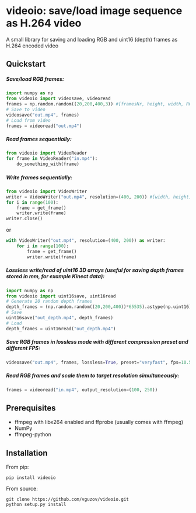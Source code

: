 # videoio: save/load image sequence as H.264 video
A small library for saving and loading RGB and uint16 (depth) frames as H.264 encoded video

## Quickstart
##### Save/load RGB frames:
```python
import numpy as np
from videoio import videosave, videoread
frames = np.random.random((20,200,400,3)) #[framesNr, height, width, RGB]
# Save to video
videosave("out.mp4", frames)
# Load from video
frames = videoread("out.mp4")
```

##### Read frames sequentially:
```python
from videoio import VideoReader
for frame in VideoReader("in.mp4"):
    do_something_with(frame)
```

##### Write frames sequentially:
```python
from videoio import VideoWriter
writer = VideoWriter("out.mp4", resolution=(400, 200)) #[width, height]
for i in range(100):
    frame = get_frame()
    writer.write(frame)
writer.close()
```
or
```python
with VideoWriter("out.mp4", resolution=(400, 200)) as writer:
    for i in range(100):
        frame = get_frame()
        writer.write(frame)
```

##### Lossless write/read of uint16 3D arrays (useful for saving depth frames stored in mm, for example Kinect data):
```python
import numpy as np
from videoio import uint16save, uint16read
# Generate 20 random depth frames
depth_frames = (np.random.random((20,200,400))*65535).astype(np.uint16)
# Save
uint16save("out_depth.mp4", depth_frames)
# Load
depth_frames = uint16read("out_depth.mp4")
```

##### Save RGB frames in lossless mode with different compression preset and different FPS:
```python
videosave("out.mp4", frames, lossless=True, preset="veryfast", fps=10.5)
```

##### Read RGB frames and scale them to target resolution simultaneously:
```python
frames = videoread("in.mp4", output_resolution=(100, 250))
```

## Prerequisites
- ffmpeg with libx264 enabled and ffprobe (usually comes with ffmpeg)
- NumPy
- ffmpeg-python

## Installation
From pip:
```
pip install videoio
```

From source:
```
git clone https://github.com/vguzov/videoio.git
python setup.py install
```